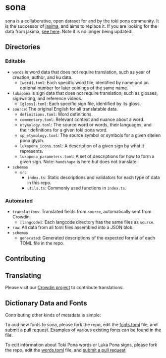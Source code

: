 # sona

sona is a collaborative, open dataset for and by the toki pona community.
It is the successor of [jasima](https://github.com/lipu-linku/jasima), and aims to replace it.
If you are looking for the data from jasima, [see here](https://linku.la/jasima/data.json). Note it is no longer being updated.

## Directories

### Editable

- `words` is word data that does not require translation, such as year of creation, author, and ku data.
  - `[word].toml`: Each specific word file, identified by name and an optional number for later coinings of the same name.
- `lukapona` is sign data that does not require translation, such as glosses, signwriting, and reference videos.
  - `[gloss].toml`: Each specific sign file, identified by its gloss.
- `source`: The original English for all translatable data.
  - `definitions.toml`: Word definitions.
  - `commentary.toml`: Relevant context and nuance about a word.
  - `etymology.toml`: The source word or words, their languages, and their definitions for a given toki pona word.
  - `sp_etymology.toml`: The source symbol or symbols for a given sitelen pona glyph.
  - `lukapona_icons.toml`: A description of a given sign by what it represents.
  - `lukapona_parameters.toml`: A set of descriptions for how to form a given sign. Note: `handshape` is here but does not translate.
- `schemas`
  - `src`
    - `index.ts`: Static descriptions and validators for each type of data in this repo.
    - `utils.ts`: Commonly used functions in `index.ts`.

### Automated

- `translations`: Translated fields from `source`, automatically sent from Crowdin.
  - `[langcode]`: Each langcode directory has the same files as `source`.
- `raw`: All data from all toml files assembled into a JSON blob.
- `schemas`
  - `generated`: Generated descriptions of the expected format of each TOML file in the repo.

## Contributing

## Translating

Please visit our [Crowdin project](https://linku.crowdin.com) to contribute translations.

## Dictionary Data and Fonts

Contributing other kinds of metadata is simple:

To add new fonts to sona, please fork the repo, edit the [fonts.toml](/fonts.toml) file, and submit
a pull request. Examples of various existing fonts can be found in the file.

To edit information about Toki Pona words or Luka Pona signs, please fork the repo, edit the [words.toml](/words.toml) file, and [submit a pull request](https://github.com/lipu-linku/pull/new/)
